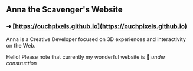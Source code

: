 ## Anna the Scavenger's Website

### ➜ [https://ouchpixels.github.io](https://ouchpixels.github.io)

Anna is a Creative Developer focused on 3D experiences and interactivity on the Web.

Hello! Please note that currently my wonderful website is 🚧 *under construction*



